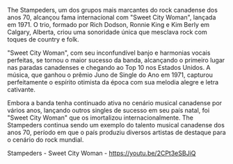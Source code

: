 The Stampeders, um dos grupos mais marcantes do rock canadense dos anos 70, alcançou fama internacional com "Sweet City Woman", lançada em 1971. O trio, formado por Rich Dodson, Ronnie King e Kim Berly em Calgary, Alberta, criou uma sonoridade única que mesclava rock com toques de country e folk.

"Sweet City Woman", com seu inconfundível banjo e harmonias vocais perfeitas, se tornou o maior sucesso da banda, alcançando o primeiro lugar nas paradas canadenses e chegando ao Top 10 nos Estados Unidos. A música, que ganhou o prêmio Juno de Single do Ano em 1971, capturou perfeitamente o espírito otimista da época com sua melodia alegre e letra cativante.

Embora a banda tenha continuado ativa no cenário musical canadense por vários anos, lançando outros singles de sucesso em seu país natal, foi "Sweet City Woman" que os imortalizou internacionalmente. The Stampeders continua sendo um exemplo do talento musical canadense dos anos 70, período em que o país produziu diversos artistas de destaque para o cenário do rock mundial.

Stampeders - Sweet City Woman - https://youtu.be/2CPt3eSBJiQ